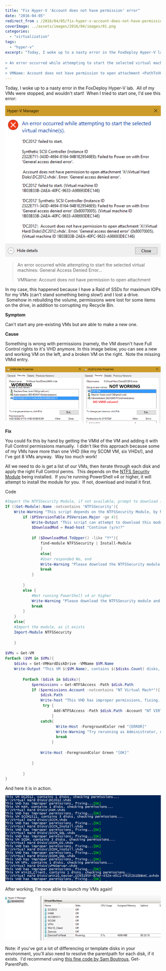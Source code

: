 ```yaml
---
title: "Fix Hyper-V 'Account does not have permission' error"
date: "2016-04-05"
redirect_from : /2016/04/05/fix-hyper-v-account-does-not-have-permission-error
coverImage: ../assets/images/2016/04/images/01.png
categories: 
  - "virtualization"
tags: 
  - "hyper-v"
excerpt: "Today, I woke up to a nasty error in the FoxDeploy Hyper-V lab.  All of my VMs were stopped, and wouldn't start!  When I tried to start one, I'd see this error:

> An error occurred while attempting to start the selected virtual machines: General Access Denied Error...
> 
> VMName: Account does not have permission to open attachment <PathToVHD>"
---
```


Today, I woke up to a nasty error in the FoxDeploy Hyper-V lab.  All of my VMs were stopped, and wouldn't start!  When I tried to start one, I'd see this error:

![01](../assets/images/2016/04/images/01.png)

> An error occurred while attempting to start the selected virtual machines: General Access Denied Error...
> 
> VMName: Account does not have permission to open attachment <PathToVHD>

In my case, this happened because I have a Raid of SSDs for maximum IOPs for my VMs (can't stand something being slow!) and I lost a drive.  Somehow in rebuilding the volume, permissions were lost for some items on the drive, in addition to corrupting my Recycle Bin.

**Symptom**

Can't start any pre-existing VMs but are able to make a new one.

**Cause**

Something is wrong with permissions (namely, the VM doesn't have Full Control rights to it's VHD anymore. In this image below, you can see a new and working VM on the left, and a broken VM on the right.  Note the missing VMid entry.

![3](../assets/images/2016/04/images/3.png)

**Fix**

You could fix this by hand by getting the VMId of the VM and adding it with Full Control permissions manually.  I didn't like this approach because some of my VMs have more than one VHD (like my SCOM VM, six VHDs!), and I've got 8 VMs anyway.  Way too much work!

All we need to do is get a list of our VMs, then iterate through each disk and apply the right Full Control perms.  This depends on the [NTFS Security Module](https://gallery.technet.microsoft.com/scriptcenter/1abd77a5-9c0b-4a2b-acef-90dbb2b84e85) being installed.  If you're running PowerShell v4 or higher, it will attempt to install the module for you.  If not, download and install it first.

Code

```powershell
#Import the NTFSSecurity Module, if not available, prompt to download it
If ((Get-Module).Name -notcontains 'NTFSSecurity'){
    Write-Warning "This script depends on the NTFSSecurity Module, by MSFT"
        if ($PSVersionTable.PSVersion.Major -ge 4){
            Write-Output "This script can attempt to download this module for you..."
            $DownloadMod = Read-host "Continue (y/n)?"
 
            if ($DownloadMod.ToUpper() -like "Y*"){
                find-module NTFSSecurity | Install-Module
                }
                else{
                #User responded No, end
                Write-Warning "Please download the NTFSSecurity module and continue"
                break
            }
 
        }
        else {
            #Not running PowerShell v4 or higher
            Write-Warning "Please download the NTFSSecurity module and continue"
            break
        }
    }
    else{
    #Import the module, as it exists
    Import-Module NTFSSecurity
 
    }
 
$VMs = Get-VM
ForEach ($VM in $VMs){
    $disks = Get-VMHardDiskDrive -VMName $VM.Name
    Write-Output "This VM $($VM.Name), contains $($disks.Count) disks, checking permissions..."
 
        ForEach ($disk in $disks){
            $permissions = Get-NTFSAccess -Path $disk.Path
            If ($permissions.Account -notcontains "NT Virtual Mach*"){
                $disk.Path
                Write-host "This VHD has improper permissions, fixing..." -NoNewline
                 try {
                      Add-NTFSAccess -Path $disk.Path -Account "NT VIRTUAL MACHINE\$($VM.VMId)" -AccessRights FullControl -ErrorAction STOP
                     }
                catch{
                       Write-Host -ForegroundColor red "[ERROR]"
                       Write-Warning "Try rerunning as Administrator, or validate your user ID has FullControl on the above path"
                       break
                     }
 
                Write-Host -ForegroundColor Green "[OK]"
 
            }
 
        }
}
```

And here it is in action.

![4](../assets/images/2016/04/images/4.png)

After working, I'm now able to launch my VMs again!

![5](../assets/images/2016/04/images/5.png)

Note: if you've got a lot of differencing or template disks in your environment, you'll also need to resolve the parentpath for each disk, if it exists.  I'd recommend using [this fine code by Sam Boutrous](https://gallery.technet.microsoft.com/scriptcenter/Powershell-script-to-get-311afc3e), Get-ParentPath.
